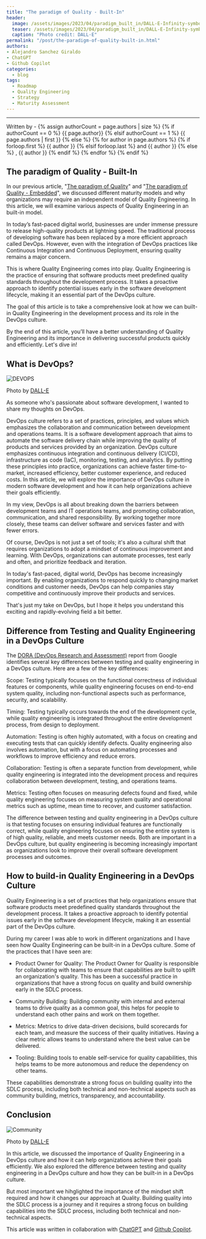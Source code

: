 ```yaml
---
title: "The paradigm of Quality - Built-In"
header:
  image: /assets/images/2023/04/paradigm_built_in/DALL-E-Infinity-symbol.png
  teaser: /assets/images/2023/04/paradigm_built_in/DALL-E-Infinity-symbol.png
  caption: "Photo credit: DALL·E"
permalink: "/post/the-paradigm-of-quality-built-in.html"
authors:
- Alejandro Sanchez Giraldo
- ChatGPT
- Github Copilot
categories:
  - blog
tags:
  - Roadmap
  - Quality Engineering
  - Strategy
  - Maturity Assessment 
---
```


<hr>
<p>
 Written by -
{% assign authorCount = page.authors | size %}
{% if authorCount == 0 %}
   {{ page.author}}
{% elsif authorCount == 1 %}
    {{ page.authors | first }}         
{% else %}
    {% for author in page.authors %}
        {% if forloop.first %}
            {{ author }}
        {% elsif forloop.last %}
            and {{ author }}
        {% else %}
            , {{ author }}
        {% endif %}
    {% endfor %}
{% endif %}
</p>

## The paradigm of Quality - Built-In

In our previous article, "[The paradigm of Quality](/post/the-paradigm-of-quality.html)" and "[The paradigm of Quality - Embedded](/post/the-paradigm-of-quality-embedded.html)", we discussed different maturity models and why organizations may require an independent model of Quality Engineering. In this article, we will examine various aspects of Quality Engineering in an built-in model.

In today’s fast-paced digital world, businesses are under immense pressure to release high-quality products at lightning speed. The traditional process of developing software has been replaced by a more efficient approach called DevOps. However, even with the integration of DevOps practices like Continuous Integration and Continuous Deployment, ensuring quality remains a major concern.

This is where Quality Engineering comes into play. Quality Engineering is the practice of ensuring that software products meet predefined quality standards throughout the development process. It takes a proactive approach to identify potential issues early in the software development lifecycle, making it an essential part of the DevOps culture.

The goal of this article is to take a comprehensive look at how we can built-in Quality Engineering in the development process and its role in the DevOps culture. 

By the end of this article, you’ll have a better understanding of Quality Engineering and its importance in delivering successful products quickly and efficiently. Let's dive in!

## What is DevOps?

![DEVOPS](/assets/images/2023/04/paradigm_built_in/DALL-E-Infinity-symbol.png)

Photo by <a href="https://openai.com/product/dall-e-2">DALL-E</a>

As someone who's passionate about software development, I wanted to share my thoughts on DevOps.

DevOps culture refers to a set of practices, principles, and values which emphasizes the collaboration and communication between development and operations teams. It is a software development approach that aims to automate the software delivery chain while improving the quality of products and services provided by an organization. DevOps culture emphasizes continuous integration and continuous delivery (CI/CD), infrastructure as code (IaC), monitoring, testing, and analytics. By putting these principles into practice, organizations can achieve faster time-to-market, increased efficiency, better customer experience, and reduced costs. In this article, we will explore the importance of DevOps culture in modern software development and how it can help organizations achieve their goals efficiently.

In my view, DevOps is all about breaking down the barriers between development teams and IT operations teams, and promoting collaboration, communication, and shared responsibility. By working together more closely, these teams can deliver software and services faster and with fewer errors.

Of course, DevOps is not just a set of tools; it's also a cultural shift that requires organizations to adopt a mindset of continuous improvement and learning. With DevOps, organizations can automate processes, test early and often, and prioritize feedback and iteration.

In today's fast-paced, digital world, DevOps has become increasingly important. By enabling organizations to respond quickly to changing market conditions and customer needs, DevOps can help companies stay competitive and continuously improve their products and services.

That's just my take on DevOps, but I hope it helps you understand this exciting and rapidly-evolving field a bit better.

## Difference from Testing and Quality Engineering in a DevOps Culture

The [DORA (DevOps Research and Assessment)](https://cloud.google.com/blog/products/devops-sre/dora-2022-accelerate-state-of-devops-report-now-out) report from Google identifies several key differences between testing and quality engineering in a DevOps culture. Here are a few of the key differences:

Scope: Testing typically focuses on the functional correctness of individual features or components, while quality engineering focuses on end-to-end system quality, including non-functional aspects such as performance, security, and scalability.

Timing: Testing typically occurs towards the end of the development cycle, while quality engineering is integrated throughout the entire development process, from design to deployment.

Automation: Testing is often highly automated, with a focus on creating and executing tests that can quickly identify defects. Quality engineering also involves automation, but with a focus on automating processes and workflows to improve efficiency and reduce errors.

Collaboration: Testing is often a separate function from development, while quality engineering is integrated into the development process and requires collaboration between development, testing, and operations teams.

Metrics: Testing often focuses on measuring defects found and fixed, while quality engineering focuses on measuring system quality and operational metrics such as uptime, mean time to recover, and customer satisfaction.

The difference between testing and quality engineering in a DevOps culture is that testing focuses on ensuring individual features are functionally correct, while quality engineering focuses on ensuring the entire system is of high quality, reliable, and meets customer needs. Both are important in a DevOps culture, but quality engineering is becoming increasingly important as organizations look to improve their overall software development processes and outcomes.


## How to build-in Quality Engineering in a DevOps Culture

Quality Engineering is a set of practices that help organizations ensure that software products meet predefined quality standards throughout the development process. It takes a proactive approach to identify potential issues early in the software development lifecycle, making it an essential part of the DevOps culture.

During my career I was able to work in different organizations and I have seen how Quality Engineering can be built-in in a DevOps culture. Some of the practices that I have seen are:

- Product Owner for Quality: The Product Owner for Quality  is responsible for collaborating with teams to ensure that capabilities are built to uplift an organization's quality. This has been a successful practice in organizations that have a strong focus on quality and build ownership early in the SDLC process.

- Community Building: Building community with internal and external teams to drive quality as a common goal, this helps for people to understand each other pains and work on them together.

- Metrics: Metrics to drive data-driven decisions, build scorecards for each team, and measure the success of their quality initiatives. Having a clear metric allows teams to understand where the best value can be delivered.

- Tooling: Building tools to enable self-service for quality capabilities, this helps teams to be more autonomous and reduce the dependency on other teams.

These capabilities demonstrate a strong focus on building quality into the SDLC process, including both technical and non-technical aspects such as community building, metrics, transparency, and accountability.

## Conclusion

![Community](/assets/images/2023/04/paradigm_built_in/DALL-E-community.png)

Photo by <a href="https://openai.com/product/dall-e-2">DALL-E</a>

In this article, we discussed the importance of Quality Engineering in a DevOps culture and how it can help organizations achieve their goals efficiently. We also explored the difference between testing and quality engineering in a DevOps culture and how they can be built-in in a DevOps culture.

But most important we hihglighted the importance of the mindset shift required and how it changes our approach at Quality. Building quality into the SDLC process is a journey and it requires a strong focus on building capabilities into the SDLC process, including both technical and non-technical aspects.


This article was written in collaboration with [ChatGPT](https://chat.openai.com/chat) and [Github Copilot](https://copilot.github.com/).

